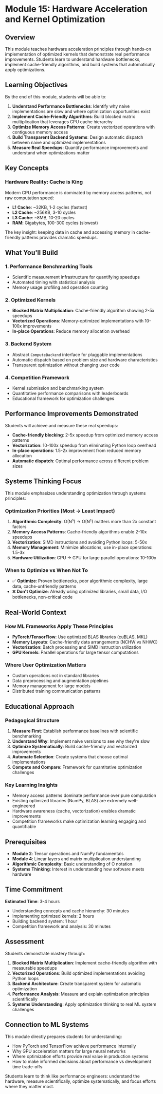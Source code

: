 # Module 15: Hardware Acceleration and Kernel Optimization

## Overview

This module teaches hardware acceleration principles through hands-on implementation of optimized kernels that demonstrate real performance improvements. Students learn to understand hardware bottlenecks, implement cache-friendly algorithms, and build systems that automatically apply optimizations.

## Learning Objectives

By the end of this module, students will be able to:

1. **Understand Performance Bottlenecks**: Identify why naive implementations are slow and where optimization opportunities exist
2. **Implement Cache-Friendly Algorithms**: Build blocked matrix multiplication that leverages CPU cache hierarchy
3. **Optimize Memory Access Patterns**: Create vectorized operations with contiguous memory access
4. **Build Transparent Backend Systems**: Design automatic dispatch between naive and optimized implementations
5. **Measure Real Speedups**: Quantify performance improvements and understand when optimizations matter

## Key Concepts

### Hardware Reality: Cache is King

Modern CPU performance is dominated by memory access patterns, not raw computation speed:

- **L1 Cache**: ~32KB, 1-2 cycles (fastest)
- **L2 Cache**: ~256KB, 3-10 cycles 
- **L3 Cache**: ~8MB, 10-20 cycles
- **RAM**: Gigabytes, 100-300 cycles (slowest)

The key insight: keeping data in cache and accessing memory in cache-friendly patterns provides dramatic speedups.

## What You'll Build

### 1. Performance Benchmarking Tools
- Scientific measurement infrastructure for quantifying speedups
- Automated timing with statistical analysis
- Memory usage profiling and operation counting

### 2. Optimized Kernels
- **Blocked Matrix Multiplication**: Cache-friendly algorithm showing 2-5x speedups
- **Vectorized Operations**: Memory-optimized implementations with 10-100x improvements
- **In-place Operations**: Reduce memory allocation overhead

### 3. Backend System
- Abstract `ComputeBackend` interface for pluggable implementations
- Automatic dispatch based on problem size and hardware characteristics
- Transparent optimization without changing user code

### 4. Competition Framework
- Kernel submission and benchmarking system
- Quantitative performance comparisons with leaderboards
- Educational framework for optimization challenges

## Performance Improvements Demonstrated

Students will achieve and measure these real speedups:

- **Cache-friendly blocking**: 2-5x speedup from optimized memory access patterns
- **Vectorization**: 10-100x speedup from eliminating Python loop overhead  
- **In-place operations**: 1.5-2x improvement from reduced memory allocation
- **Automatic dispatch**: Optimal performance across different problem sizes

## Systems Thinking Focus

This module emphasizes understanding optimization through systems principles:

### Optimization Priorities (Most → Least Impact)
1. **Algorithmic Complexity**: O(N³) → O(N²) matters more than 2x constant factors
2. **Memory Access Patterns**: Cache-friendly algorithms enable 2-10x speedups
3. **Vectorization**: SIMD instructions and avoiding Python loops: 5-50x
4. **Memory Management**: Minimize allocations, use in-place operations: 1.5-3x
5. **Hardware Utilization**: CPU → GPU for large parallel operations: 10-100x

### When to Optimize vs When Not To
- ✅ **Optimize**: Proven bottlenecks, poor algorithmic complexity, large data, cache-unfriendly patterns
- ❌ **Don't Optimize**: Already using optimized libraries, small data, I/O bottlenecks, non-critical code

## Real-World Context

### How ML Frameworks Apply These Principles
- **PyTorch/TensorFlow**: Use optimized BLAS libraries (cuBLAS, MKL)
- **Memory Layouts**: Cache-friendly data arrangements (NCHW vs NHWC)
- **Vectorization**: Batch processing and SIMD instruction utilization
- **GPU Kernels**: Parallel operations for large tensor computations

### Where User Optimization Matters
- Custom operations not in standard libraries
- Data preprocessing and augmentation pipelines  
- Memory management for large models
- Distributed training communication patterns

## Educational Approach

### Pedagogical Structure
1. **Measure First**: Establish performance baselines with scientific benchmarking
2. **Understand Why**: Implement naive versions to see why they're slow
3. **Optimize Systematically**: Build cache-friendly and vectorized improvements
4. **Automate Selection**: Create systems that choose optimal implementations
5. **Compete and Compare**: Framework for quantitative optimization challenges

### Key Learning Insights
- Memory access patterns dominate performance over pure computation
- Existing optimized libraries (NumPy, BLAS) are extremely well-engineered
- Hardware awareness (cache, vectorization) enables dramatic improvements
- Competition frameworks make optimization learning engaging and quantifiable

## Prerequisites

- **Module 2**: Tensor operations and NumPy fundamentals
- **Module 4**: Linear layers and matrix multiplication understanding
- **Algorithmic Complexity**: Basic understanding of O notation
- **Systems Thinking**: Interest in understanding how software meets hardware

## Time Commitment

**Estimated Time**: 3-4 hours
- Understanding concepts and cache hierarchy: 30 minutes
- Implementing optimized kernels: 2 hours  
- Building backend system: 1 hour
- Competition framework and analysis: 30 minutes

## Assessment

Students demonstrate mastery through:

1. **Blocked Matrix Multiplication**: Implement cache-friendly algorithm with measurable speedups
2. **Vectorized Operations**: Build optimized implementations avoiding Python loops
3. **Backend Architecture**: Create transparent system for automatic optimization
4. **Performance Analysis**: Measure and explain optimization principles scientifically
5. **Systems Understanding**: Apply optimization thinking to real ML system challenges

## Connection to ML Systems

This module directly prepares students for understanding:

- How PyTorch and TensorFlow achieve performance internally
- Why GPU acceleration matters for large neural networks
- Where optimization efforts provide real value in production systems
- How to make informed decisions about performance vs development time trade-offs

Students learn to think like performance engineers: understand the hardware, measure scientifically, optimize systematically, and focus efforts where they matter most.